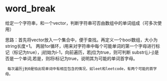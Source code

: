 # word_break

给定一个字符串，和一个vector<string>，判断字符串可否由数组中的单词组成（可多次使用）

思路：首先将vector放入一个集合中，便于查找。再定义一个bool数组，大小为string长度+1。
     两层for循环，i用来对字符串中每个可能单词的第一个字母进行标记（标记为true），j初始为i-1，向前遍历，若j位为true，则可判断
     substr(j,i-j)是否是一个单词,若是，则将i标记为true，说明其为可能的单词首字母。
     
     每次遍历j到0是怕出现单词中有相互包含的情况，如leet和leetcode，有两个可能的首字母。
